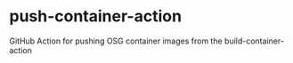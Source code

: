 # push-container-action
GitHub Action for pushing OSG container images from the build-container-action
